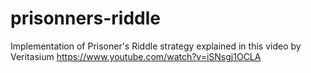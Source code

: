 # prisonners-riddle
Implementation of Prisoner's Riddle strategy explained in this video by Veritasium https://www.youtube.com/watch?v=iSNsgj1OCLA

